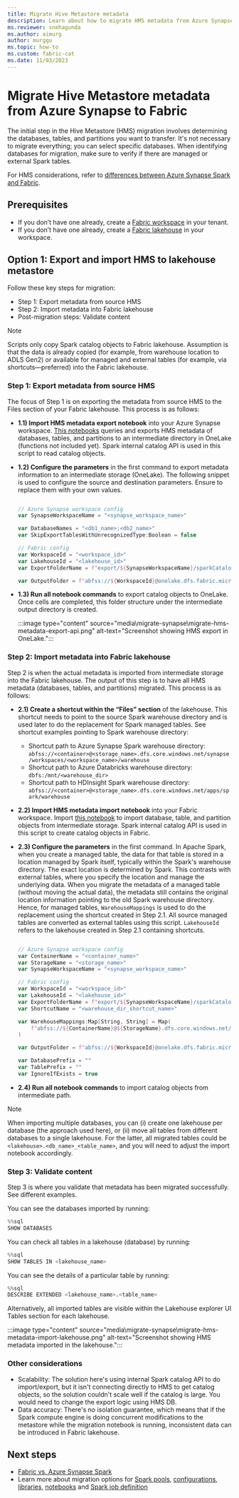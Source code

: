 ```yaml
---
title: Migrate Hive Metastore metadata
description: Learn about how to migrate HMS metadata from Azure Synapse Spark to Fabric.
ms.reviewer: snehagunda
ms.author: aimurg
author: murggu
ms.topic: how-to
ms.custom: fabric-cat
ms.date: 11/03/2023
---
```


# Migrate Hive Metastore metadata from Azure Synapse to Fabric

The initial step in the Hive Metastore (HMS) migration involves determining the databases, tables, and partitions you want to transfer. It's not necessary to migrate everything; you can select specific databases. When identifying databases for migration, make sure to verify if there are managed or external Spark tables.

For HMS considerations, refer to [differences between Azure Synapse Spark and Fabric](comparison-between-fabric-and-azure-synapse-spark.md).

## Prerequisites

* If you don’t have one already, create a [Fabric workspace](../get-started/create-workspaces.md) in your tenant.
* If you don’t have one already, create a [Fabric lakehouse](tutorial-build-lakehouse.md) in your workspace. 

## Option 1: Export and import HMS to lakehouse metastore

Follow these key steps for migration:
* Step 1: Export metadata from source HMS
* Step 2: Import metadata into Fabric lakehouse
* Post-migration steps: Validate content

> [!NOTE]
> Scripts only copy Spark catalog objects to Fabric lakehouse. Assumption is that the data is already copied (for example, from warehouse location to ADLS Gen2) or available for managed and external tables (for example, via shortcuts—preferred) into the Fabric lakehouse. 

### Step 1: Export metadata from source HMS

The focus of Step 1 is on exporting the metadata from source HMS to the Files section of your Fabric lakehouse. This process is as follows:

* **1.1) Import HMS metadata export notebook** into your Azure Synapse workspace. [This notebooks](migrate-synapse-hms-metadata.md) queries and exports HMS metadata of databases, tables, and partitions to an intermediate directory in OneLake (functions not included yet). Spark internal catalog API is used in this script to read catalog objects.
  
* **1.2) Configure the parameters** in the first command to export metadata information to an intermediate storage (OneLake). The following snippet is used to configure the source and destination parameters. Ensure to replace them with your own values.

  ```scala

  // Azure Synapse workspace config
  var SynapseWorkspaceName = "<synapse_workspace_name>"

  var DatabaseNames = "<db1_name>;<db2_name>"
  var SkipExportTablesWithUnrecognizedType:Boolean = false

  // Fabric config
  var WorkspaceId = "<workspace_id>"
  var LakehouseId = "<lakehouse_id>"
  var ExportFolderName = f"export/${SynapseWorkspaceName}/sparkCatalogMetadata"

  var OutputFolder = f"abfss://${WorkspaceId}@onelake.dfs.fabric.microsoft.com/${LakehouseId}/Files/${ExportFolderName}/"

  ```

* **1.3) Run all notebook commands** to export catalog objects to OneLake. Once cells are completed, this folder structure under the intermediate output directory is created.

  :::image type="content" source="media\migrate-synapse\migrate-hms-metadata-export-api.png" alt-text="Screenshot showing HMS export in OneLake.":::

### Step 2: Import metadata into Fabric lakehouse

Step 2 is when the actual metadata is imported from intermediate storage into the Fabric lakehouse. The output of this step is to have all HMS metadata (databases, tables, and partitions) migrated. This process is as follows:

* **2.1) Create a shortcut within the “Files” section** of the lakehouse. This shortcut needs to point to the source Spark warehouse directory and is used later to do the replacement for Spark managed tables. See shortcut examples pointing to Spark warehouse directory:

    * Shortcut path to Azure Synapse Spark warehouse directory: `abfss://<container>@<storage_name>.dfs.core.windows.net/synapse/workspaces/<workspace_name>/warehouse`
    * Shortcut path to Azure Databricks warehouse directory: `dbfs:/mnt/<warehouse_dir>`
    * Shortcut path to HDInsight Spark warehouse directory: `abfss://<container>@<storage_name>.dfs.core.windows.net/apps/spark/warehouse`


* **2.2) Import HMS metadata import notebook** into your Fabric workspace. Import [this notebook](migrate-synapse-hms-metadata.md) to import database, table, and partition objects from intermediate storage. Spark internal catalog API is used in this script to create catalog objects in Fabric.
  
* **2.3) Configure the parameters** in the first command. In Apache Spark, when you create a managed table, the data for that table is stored in a location managed by Spark itself, typically within the Spark's warehouse directory. The exact location is determined by Spark. This contrasts with external tables, where you specify the location and manage the underlying data. When you migrate the metadata of a managed table (without moving the actual data), the metadata still contains the original location information pointing to the old Spark warehouse directory. Hence, for managed tables, `WarehouseMappings` is used to do the replacement using the shortcut created in Step 2.1. All source managed tables are converted as external tables using this script. `LakehouseId` refers to the lakehouse created in Step 2.1 containing shortcuts.

  ```scala

  // Azure Synapse workspace config
  var ContainerName = "<container_name>"
  var StorageName = "<storage_name>"
  var SynapseWorkspaceName = "<synapse_workspace_name>"

  // Fabric config
  var WorkspaceId = "<workspace_id>"
  var LakehouseId = "<lakehouse_id>"
  var ExportFolderName = f"export/${SynapseWorkspaceName}/sparkCatalogMetadata"
  var ShortcutName = "<warehouse_dir_shortcut_name>"

  var WarehouseMappings:Map[String, String] = Map(
      f"abfss://${ContainerName}@${StorageName}.dfs.core.windows.net/synapse/workspaces/${SynapseWorkspaceName}/warehouse"-> f"abfss://${WorkspaceId}@onelake.dfs.fabric.microsoft.com/${LakehouseId}/Files/${ShortcutName}"
  )

  var OutputFolder = f"abfss://${WorkspaceId}@onelake.dfs.fabric.microsoft.com/${LakehouseId}/Files/${ExportFolderName}/"

  var DatabasePrefix = ""
  var TablePrefix = ""
  var IgnoreIfExists = true

  ```

* **2.4) Run all notebook commands** to import catalog objects from intermediate path.

> [!NOTE]
> When importing multiple databases, you can (i) create one lakehouse per database (the approach used here), or (ii) move all tables from different databases to a single lakehouse. For the latter, all migrated tables could be `<lakehouse>.<db_name>_<table_name>`, and you will need to adjust the import notebook accordingly.

### Step 3: Validate content

Step 3 is where you validate that metadata has been migrated successfully. See different examples.

You can see the databases imported by running:

```python
%%sql
SHOW DATABASES
```

You can check all tables in a lakehouse (database) by running:

```python
%%sql
SHOW TABLES IN <lakehouse_name>
```

You can see the details of a particular table by running:

```python
%%sql
DESCRIBE EXTENDED <lakehouse_name>.<table_name>
```

Alternatively, all imported tables are visible within the Lakehouse explorer UI Tables section for each lakehouse. 

:::image type="content" source="media\migrate-synapse\migrate-hms-metadata-import-lakehouse.png" alt-text="Screenshot showing HMS metadata imported in the lakehouse.":::


### Other considerations

-	Scalability: The solution here's using internal Spark catalog API to do import/export, but it isn't connecting directly to HMS to get catalog objects, so the solution couldn't scale well if the catalog is large. You would need to change the export logic using HMS DB.
-	Data accuracy: There's no isolation guarantee, which means that if the Spark compute engine is doing concurrent modifications to the metastore while the migration notebook is running, inconsistent data can be introduced in Fabric lakehouse.

## Next steps

- [Fabric vs. Azure Synapse Spark](comparison-between-fabric-and-azure-synapse-spark.md)
- Learn more about migration options for [Spark pools](migrate-synapse-spark-pools.md), [configurations](migrate-synapse-spark-configurations.md), [libraries](migrate-synapse-spark-libraries.md), [notebooks](migrate-synapse-notebooks.md) and [Spark job definition](migrate-synapse-spark-job-definition.md)

